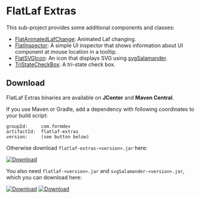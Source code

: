 FlatLaf Extras
==============

This sub-project provides some additional components and classes:

- [FlatAnimatedLafChange](src/main/java/com/formdev/flatlaf/extras/FlatAnimatedLafChange.java):
  Animated Laf changing.
- [FlatInspector](src/main/java/com/formdev/flatlaf/extras/FlatInspector.java):
  A simple UI inspector that shows information about UI component at mouse
  location in a tooltip.
- [FlatSVGIcon](src/main/java/com/formdev/flatlaf/extras/FlatSVGIcon.java): An
  icon that displays SVG using
  [svgSalamander](https://github.com/JFormDesigner/svgSalamander).
- [TriStateCheckBox](src/main/java/com/formdev/flatlaf/extras/TriStateCheckBox.java):
  A tri-state check box.


Download
--------

FlatLaf Extras binaries are available on **JCenter** and **Maven Central**.

If you use Maven or Gradle, add a dependency with following coordinates to your
build script:

    groupId:     com.formdev
    artifactId:  flatlaf-extras
    version:     (see button below)

Otherwise download `flatlaf-extras-<version>.jar` here:

[![Download](https://api.bintray.com/packages/jformdesigner/flatlaf/flatlaf-extras/images/download.svg)](https://bintray.com/jformdesigner/flatlaf/flatlaf-extras/_latestVersion)

You also need `flatlaf-<version>.jar` and `svgSalamander-<version>.jar`, which
you can download here:

[![Download](https://api.bintray.com/packages/jformdesigner/flatlaf/flatlaf/images/download.svg)](https://bintray.com/jformdesigner/flatlaf/flatlaf/_latestVersion)
[![Download](https://api.bintray.com/packages/jformdesigner/svgSalamander/svgSalamander/images/download.svg)](https://bintray.com/jformdesigner/svgSalamander/svgSalamander/_latestVersion)
